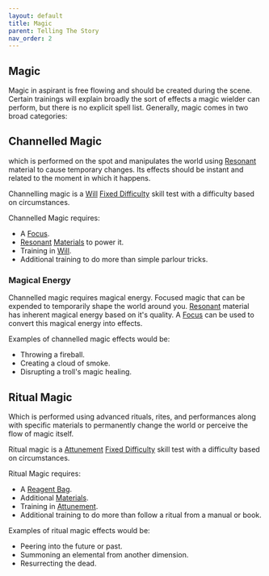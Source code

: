 ```yaml
---
layout: default
title: Magic
parent: Telling The Story
nav_order: 2
---
```

## Magic
Magic in aspirant is free flowing and should be created during the scene. Certain trainings will explain broadly the sort of effects a magic wielder can perform, but there is no explicit spell list. Generally, magic comes in two broad categories:

## Channelled Magic
which is performed on the spot and manipulates the world using [Resonant](Resonant) material to cause temporary changes. Its effects should be instant and related to the moment in which it happens.

Channelling magic is a [Will](Spirit#Will) [Fixed Difficulty](Skills#Fixed%20Difficulty) skill test with a difficulty based on circumstances. 

Channelled Magic requires:
* A [Focus](Example-Gear#Focus).
* [Resonant](Resonant) [Materials](Materials) to power it.
* Training in [Will](Spirit#Will).
* Additional training to do more than simple parlour tricks.

### Magical Energy
Channelled magic requires magical energy. Focused magic that can be expended to temporarily shape the world around you. [Resonant](Resonant) material has inherent magical energy based on it's quality. A [Focus](Example-Gear#Focus) can be used to convert this magical energy into effects.

Examples of channelled magic effects would be:
* Throwing a fireball.
* Creating a cloud of smoke.
* Disrupting a troll's magic healing. 
## Ritual Magic
Which is performed using advanced rituals, rites, and performances along with specific materials to permanently change the world or perceive the flow of magic itself. 

Ritual magic is a [Attunement](Spirit#Attunement) [Fixed Difficulty](Skills#Fixed%20Difficulty) skill test with a difficulty based on circumstances. 

Ritual Magic requires:
* A [Reagent Bag](Example-Gear#Reagent%20Bag).
* Additional [Materials](Materials).
* Training in [Attunement](Spirit#Attunement).
* Additional training to do more than follow a ritual from a manual or book.

Examples of ritual magic effects would be:
* Peering into the future or past.
* Summoning an elemental from another dimension.
* Resurrecting the dead.